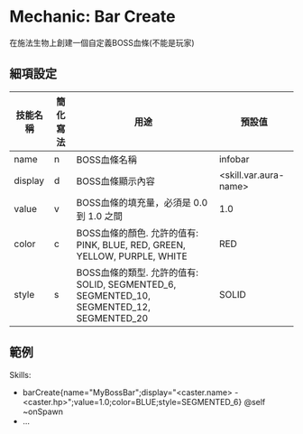 Mechanic: Bar Create
====================

在施法生物上創建一個自定義BOSS血條(不能是玩家)

細項設定
----------

| 技能名稱 | 簡化寫法| 用途 | 預設值 |
|-----------|---------|---------------------------------------------------------------------------------------------------------------------|-----------------------------|
| name  | n   | BOSS血條名稱 | infobar |
| display   | d   | BOSS血條顯示內容| &lt;skill.var.aura-name&gt; |
| value | v   | BOSS血條的填充量，必須是 0.0 到 1.0 之間   | 1.0 |
| color | c   | BOSS血條的顏色. 允許的值有: PINK, BLUE, RED, GREEN, YELLOW, PURPLE, WHITE | RED |
| style | s   | BOSS血條的類型. 允許的值有: SOLID, SEGMENTED_6, SEGMENTED_10, SEGMENTED_12, SEGMENTED_20  | SOLID   |

範例
--------

  Skills:
  - barCreate{name="MyBossBar";display="<caster.name> - <caster.hp>";value=1.0;color=BLUE;style=SEGMENTED_6} @self ~onSpawn
  - ...